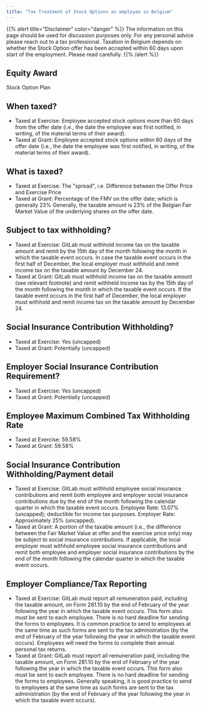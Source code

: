 ```yaml
---
title: "Tax Treatment of Stock Options as employee in Belgium"
---
```


{{% alert title="Disclaimer" color="danger" %}}
The information on this page should be used for discussion purposes only. For any personal advice please reach out to a tax professional. Taxation in Belgium depends on whether the Stock Option offer has been accepted within 60 days upon start of the employment. Please read carefully.
{{% /alert %}}

## Equity Award

Stock Option Plan

## When taxed?

- Taxed at Exercise: Employee accepted stock options more than 60 days from the offer date (i.e., the date the employee was first notified, in writing, of the material terms of their award).
- Taxed at Grant: Employee accepted stock options within 60 days of the offer date (i.e., the date the employee was first notified, in writing, of the material terms of their award).

## What is taxed?

- Taxed at Exercise: The "spread", i.e. Difference between the Offer Price and Exercise Price
- Taxed at Grant: Percentage of the FMV on the offer date; which is generally 23% Generally, the taxable amount is 23% of the Belgian Fair Market Value of the underlying shares on the offer date.

## Subject to tax withholding?

- Taxed at Exercise: GitLab must withhold income tax on the taxable amount and remit by the 15th day of the month following the month in which the taxable event occurs. In case the taxable event occurs in the first half of December, the local employer must withhold and remit income tax on the taxable amount by December 24.
- Taxed at Grant: GitLab must withhold income tax on the taxable amount (see relevant footnote) and remit withheld income tax by the 15th day of the month following the month in which the taxable event occurs. If the taxable event occurs in the first half of December, the local employer must withhold and remit income tax on the taxable amount by December 24.

## Social Insurance Contribution Withholding?

- Taxed at Exercise: Yes (uncapped)
- Taxed at Grant: Potentially (uncapped)

## Employer Social Insurance Contribution Requirement?

- Taxed at Exercise: Yes (uncapped)
- Taxed at Grant: Potentially (uncapped)

## Employee Maximum Combined Tax Withholding Rate

- Taxed at Exercise: 59.58%
- Taxed at Grant: 59.58%

## Social Insurance Contribution Withholding/Payment detail

- Taxed at Exercise: GitLab must withhold employee social insurance contributions and remit both employee and employer social insurance contributions due by the end of the month following the calendar quarter in which the taxable event occurs. Employee Rate: 13.07% (uncapped); deductible for income tax purposes. Employer Rate: Approximately 25% (uncapped).
- Taxed at Grant: A portion of the taxable amount (i.e., the difference between the Fair Market Value at offer and the exercise price only) may be subject to social insurance contributions. If applicable, the local employer must withhold employee social insurance contributions and remit both employee and employer social insurance contributions by the end of the month following the calendar quarter in which the taxable event occurs.

## Employer Compliance/Tax Reporting

- Taxed at Exercise: GitLab must report all remuneration paid, including the taxable amount, on Form 281.10 by the end of February of the year following the year in which the taxable event occurs. This form also must be sent to each employee. There is no hard deadline for sending the forms to employees. It is common practice to send to employees at the same time as such forms are sent to the tax administration (by the end of February of the year following the year in which the taxable event occurs). Employees will need the forms to complete their annual personal tax returns.
- Taxed at Grant: GitLab must report all remuneration paid, including the taxable amount, on Form 281.10 by the end of February of the year following the year in which the taxable event occurs. This form also must be sent to each employee. There is no hard deadline for sending the forms to employees. Generally speaking, it is good practice to send to employees at the same time as such forms are sent to the tax administration (by the end of February of the year following the year in which the taxable event occurs).
